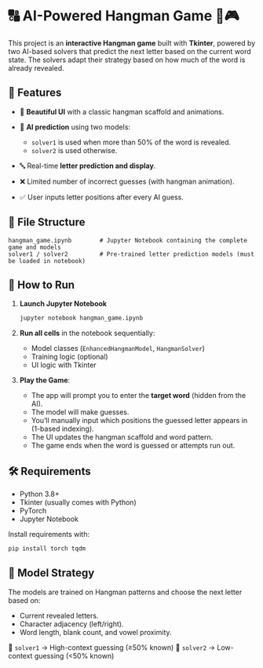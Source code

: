 # 🔠 AI-Powered Hangman Game 🧠🎮

This project is an **interactive Hangman game** built with **Tkinter**, powered by two AI-based solvers that predict the next letter based on the current word state. The solvers adapt their strategy based on how much of the word is already revealed.

## 🧹 Features

* 🎨 **Beautiful UI** with a classic hangman scaffold and animations.
* 🧠 **AI prediction** using two models:

  * `solver1` is used when more than 50% of the word is revealed.
  * `solver2` is used otherwise.
* 🔤 Real-time **letter prediction and display**.
* ❌ Limited number of incorrect guesses (with hangman animation).
* ✅ User inputs letter positions after every AI guess.

## 📁 File Structure

```
hangman_game.ipynb        # Jupyter Notebook containing the complete game and models
solver1 / solver2         # Pre-trained letter prediction models (must be loaded in notebook)
```

## 🚀 How to Run

1. **Launch Jupyter Notebook**

   ```bash
   jupyter notebook hangman_game.ipynb
   ```

2. **Run all cells** in the notebook sequentially:

   * Model classes (`EnhancedHangmanModel`, `HangmanSolver`)
   * Training logic (optional)
   * UI logic with Tkinter

3. **Play the Game**:

   * The app will prompt you to enter the **target word** (hidden from the AI).
   * The model will make guesses.
   * You’ll manually input which positions the guessed letter appears in (1-based indexing).
   * The UI updates the hangman scaffold and word pattern.
   * The game ends when the word is guessed or attempts run out.

## 🛠️ Requirements

* Python 3.8+
* Tkinter (usually comes with Python)
* PyTorch
* Jupyter Notebook

Install requirements with:

```bash
pip install torch tqdm
```

## 🧠 Model Strategy

The models are trained on Hangman patterns and choose the next letter based on:

* Current revealed letters.
* Character adjacency (left/right).
* Word length, blank count, and vowel proximity.

📌 `solver1` → High-context guessing (≥50% known)
📌 `solver2` → Low-context guessing (<50% known)
